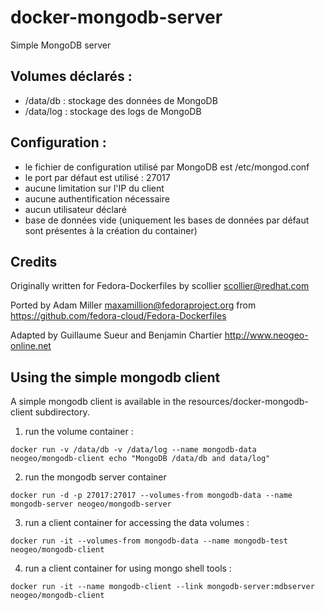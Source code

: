 # docker-mongodb-server
Simple MongoDB server

## Volumes déclarés :
- /data/db : stockage des données de MongoDB
- /data/log : stockage des logs de MongoDB

## Configuration :
- le fichier de configuration utilisé par MongoDB est /etc/mongod.conf
- le port par défaut est utilisé : 27017
- aucune limitation sur l'IP du client
- aucune authentification nécessaire
- aucun utilisateur déclaré
- base de données vide (uniquement les bases de données par défaut sont présentes à la création du container)


## Credits
Originally written for Fedora-Dockerfiles by scollier <scollier@redhat.com>

Ported by Adam Miller <maxamillion@fedoraproject.org> from https://github.com/fedora-cloud/Fedora-Dockerfiles

Adapted by Guillaume Sueur and Benjamin Chartier http://www.neogeo-online.net

## Using the simple mongodb client

A simple mongodb client is available in the resources/docker-mongodb-client subdirectory.


1. run the volume container :
```
docker run -v /data/db -v /data/log --name mongodb-data neogeo/mongodb-client echo "MongoDB /data/db and data/log"
```

2. run the mongodb server container
```
docker run -d -p 27017:27017 --volumes-from mongodb-data --name mongodb-server neogeo/mongodb-server
```

3. run a client container for accessing the data volumes : 
```
docker run -it --volumes-from mongodb-data --name mongodb-test neogeo/mongodb-client
```

4. run a client container for using mongo shell tools :
```
docker run -it --name mongodb-client --link mongodb-server:mdbserver neogeo/mongodb-client
```